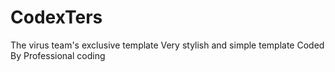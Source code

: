 # CodexTers
The virus team's exclusive template 
Very stylish and simple template
Coded By Professional coding
